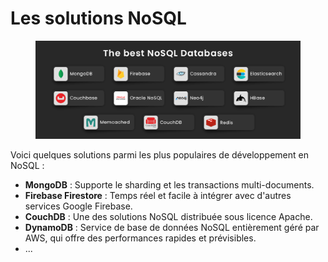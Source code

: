 # Les solutions NoSQL

<figure><img src="../../.gitbook/assets/image.png" alt=""><figcaption></figcaption></figure>

Voici quelques solutions parmi les plus populaires de développement en NoSQL :

* **MongoDB** : Supporte le sharding et les transactions multi-documents.
* **Firebase Firestore** : Temps réel et facile à intégrer avec d'autres services Google Firebase.
* **CouchDB** : Une des solutions NoSQL distribuée sous licence Apache.
* **DynamoDB** : Service de base de données NoSQL entièrement géré par AWS, qui offre des performances rapides et prévisibles.
* ...
